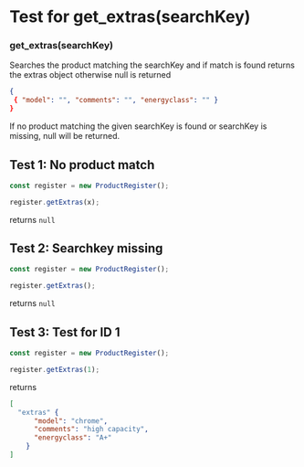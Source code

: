 # Test for get_extras(searchKey)

### get_extras(searchKey)

Searches the product matching the searchKey and if match is found returns the extras object otherwise null is returned

```json
{
 { "model": "", "comments": "", "energyclass": "" }
}
```

If no product matching the given searchKey is found or searchKey is missing, null will be returned.

## Test 1: No product match

```js
const register = new ProductRegister();

register.getExtras(x);
```

returns `null`

## Test 2: Searchkey missing

```js
const register = new ProductRegister();

register.getExtras();
```

returns `null`

## Test 3: Test for ID 1

```js
const register = new ProductRegister();

register.getExtras(1);
```

returns

```json
[
  "extras" {
      "model": "chrome",
      "comments": "high capacity",
      "energyclass": "A+"
    }
]
```
